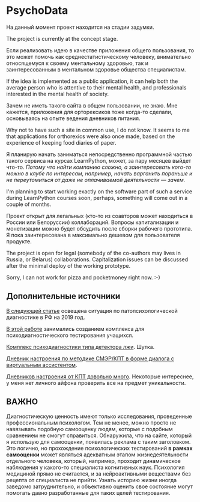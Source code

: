 # PsychoData

На данный момент проект находится на стадии задумки. 

The project is currently at the concept stage. 


Если реализовать идею в качестве приложения общего пользования, то это может помочь как среднестатистическому человеку, внимательно относящемуся к своему ментальному здоровью, так и заинтересованным в ментальном здоровье общества специалистам. 

If the idea is implemented as a public application, it can help both the average person who is attentive to their mental health, and professionals interested in the mental health of society.


Зачем не иметь такого сайта в общем пользовании, не знаю. Мне кажется, приложения для орторексиков тоже когда-то сделали, основываясь на опыте ведения дневников питания.

Why not to have such a site in common use, I do not know. It seems to me that applications for orthorexics were also once made, based on the experience of keeping food diaries of paper.

Я планирую начать заниматься непосредственно программной частью такого сервиса на курсах LearnPython, может, за пару месяцев выйдет что-то. _Потому что найти компанию сложно, а заинтересовать кого-то можно в клубе по интересам, например, начать варганить пораньше и не переутомиться от даже не оплачиваемой деятельности — зачем._

I'm planning to start working exactly on the software part of such a service during LearnPython courses soon, perhaps, something will come out in a couple of months.

Проект открыт для легальных (кто-то из соавторов может находиться в России или Белоруссии) коллабораций. Вопросы капитализации и монетизации можно будет обсудить после сборки рабочего прототипа. Я пока заинтересована в максимально дешевом для пользователя продукте.

The project is open for legal (somebody of the co-authors may lives in Russia, or Belarus) collaborations. Capitalization issues can be discussed after the minimal deploy of the working prototype.

Sorry, I can not work for pizza and pocketmoney right now. :-) 

## Дополнительные источники
[В следующей статье](https://habr.com/ru/articles/447056/) освещена ситуация по патопсихологической диагностике в РФ на 2019 год. 

[В этой работе](https://elar.urfu.ru/bitstream/10995/56074/1/m_th_a.o.belyaeva_2017.pdf) занимались созданием комплекса для психодиагностического тестирования учащихся.

[Комплекс психодиагностики типа детектора лжи](https://egoscop.ru/). Шутка.

[Дневник настроения по методике СМЭР/КПТ в форме диалога с виртуальным ассистентом](https://apps.apple.com/ru/app/qualia/id1567289315).

[Дневников настроения от КПТ довольно много](https://apps.apple.com/ru/app/idealis-%D0%BA%D0%BF%D1%82-%D1%82%D1%80%D0%B5%D0%BA%D0%B5%D1%80-%D0%BD%D0%B0%D1%81%D1%82%D1%80%D0%BE%D0%B5%D0%BD%D0%B8%D1%8F/id1568268971). Некоторые интереснее, у меня нет личного айфона проверить все на предмет уникальности.

## ВАЖНО

Диагностическую ценность имеют только исследования, проведенные профессиональным психологом. Тем не менее, можно просто не навязывать подобную самооценку людям, которые с подобным сравнением не смогут справиться. 
Обнаружила, что на сайте, который я использую для самооценки, появилась реклама с таким заголовком. Это логично, но прохождение психологических тестирований **в рамках самооценки** может являться адекватным этапом
жизнедеятельности отдельного человека, который, например, проходит динамическое наблюдения у какого-то специалиста когнитивных наук. Психология медициной прямо не считается, и за нейроактивными веществами
без рецепта от специалиста не прийти. Узнать историю жизни иногда заведомо затруднительно, и объективно оценить свое состояние могут помогать давно разработанные для таких целей тестирования.
